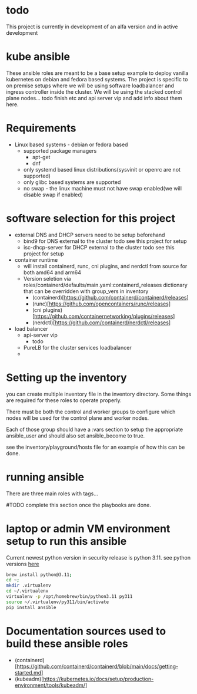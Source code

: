
# todo

This project is currently in development of an alfa version and in active development

# kube ansible

These ansible roles are meant to be a base setup example to deploy vanilla kubernetes on debian and fedora based systems. The project is specific to on premise setups where we will be using software loadbalancer and ingress controller inside the cluster. We will be using the stacked control plane nodes... todo finish etc and api server vip and add info about them here.

# Requirements

- Linux based systems - debian or fedora based
  - supported package managers
    - apt-get
    - dnf
  - only systemd based linux distributions(sysvinit or openrc are not supported)
  - only glibc based systems are supported
  - no swap - the linux machine must not have swap enabled(we will disable swap if enabled)

# software selection for this project

- external DNS and DHCP servers need to be setup beforehand
  - bind9 for DNS external to the cluster todo see this project for setup
  - isc-dhcp-server for DHCP external to the cluster todo see this project for setup
- container runtime
  - will install containerd, runc, cni plugins, and nerdctl from source for both amd64 and arm64
  - Version seletion via roles/containerd/defaults/main.yaml:containerd_releases dictionary that can be overridden with group_vers in inventory
    - (containerd)[https://github.com/containerd/containerd/releases]
    - (runc)[https://github.com/opencontainers/runc/releases]
    - (cni plugins)[https://github.com/containernetworking/plugins/releases]
    - (nerdctl)[https://github.com/containerd/nerdctl/releases]
- load balancer
  - api-server vip
    - todo
  - PureLB for the cluster services loadbalancer
  - 


# Setting up the inventory

you can create multiple inventory file in the inventory directory. Some things are required for these roles to operate properly.

There must be both the control and worker groups to configure which nodes will be used for the control plane and worker nodes.

Each of those group should have a :vars section to setup the appropriate ansible_user and should also set ansible_become to true.

see the inventory/playground/hosts file for an example of how this can be done. 


# running ansible

There are three main roles with tags...

#TODO complete this section once the playbooks are done.


# laptop or admin VM environment setup to run this ansible

Current newest python version in security release is python 3.11. see python versions [here](https://devguide.python.org/versions/)

```sh
brew install python@3.11;
cd ~;
mkdir .virtualenv
cd ~/.virtualenv
virtualenv -p /opt/homebrew/bin/python3.11 py311
source ~/.virtualenv/py311/bin/activate
pip install ansible
```


# Documentation sources used to build these ansible roles

- (containerd)[https://github.com/containerd/containerd/blob/main/docs/getting-started.md]
- (kubeadm)[https://kubernetes.io/docs/setup/production-environment/tools/kubeadm/]
